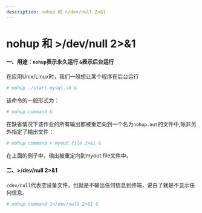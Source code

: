```yaml
---
description: nohup 和 >/dev/null 2>&1
---
```


# nohup 和 >/dev/null 2>&1

#### 一、用途：`nohup`表示永久运行 `&`表示后台运行

在应用Unix/Linux时，我们一般想让某个程序在后台运行
```bash
# nohup ./start-mysql.sh &
```

该命令的一般形式为：

```bash
# nohup command &
```

在缺省情况下该作业的所有输出都被重定向到一个名为`nohup.out`的文件中,除非另外指定了输出文件：

```bash
# nohup command > myout.file 2>&1 &
```

在上面的例子中，输出被重定向到myout.file文件中。

#### 二、>/dev/null 2>&1

`/dev/null`代表空设备文件，也就是不输出任何信息到终端，说白了就是不显示任何信息。

```bash
# nohup command 1>/dev/null 2>&1 &
```